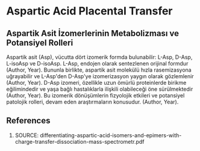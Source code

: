 # Aspartic Acid Placental Transfer

## Aspartik Asit İzomerlerinin Metabolizması ve Potansiyel Rolleri

Aspartik asit (Asp), vücutta dört izomerik formda bulunabilir: L-Asp, D-Asp, L-isoAsp ve D-isoAsp. L-Asp, endojen olarak sentezlenen orijinal formdur (Author, Year). Bununla birlikte, aspartik asit molekülü hızla rasemizasyona uğrayabilir ve L-Asp'den D-Asp'ye izomerizasyon yaygın olarak gözlemlenir (Author, Year). D-Asp izomeri, özellikle uzun ömürlü proteinlerde birikme eğilimindedir ve yaşa bağlı hastalıklarla ilişkili olabileceği öne sürülmektedir (Author, Year). Bu izomerik dönüşümlerin fizyolojik etkileri ve potansiyel patolojik rolleri, devam eden araştırmaların konusudur. (Author, Year).


## References

1. SOURCE: differentiating-aspartic-acid-isomers-and-epimers-with-charge-transfer-dissociation-mass-spectrometr.pdf
